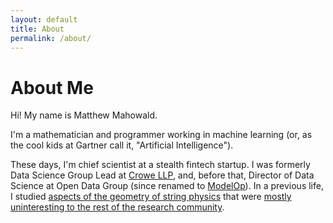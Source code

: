 ```yaml
---
layout: default
title: About
permalink: /about/
---
```


<h1 class="title">About Me</h1>

Hi! My name is Matthew Mahowald.

I'm a mathematician and programmer working in machine learning (or, as the cool kids at Gartner call it, "Artificial Intelligence").

These days, I'm chief scientist at a stealth fintech startup.
I was formerly Data Science Group Lead at [Crowe LLP](https://www.crowe.com/), and, before that, Director of Data Science at Open Data Group (since renamed to [ModelOp](https://www.modelop.com/)).
In a previous life, I studied [aspects of the geometry of string physics](https://www.mdpi.com/2073-8994/9/10/232) that were [mostly uninteresting to the rest of the research community](https://scholar.google.com/scholar?cites=5986335289667352222&as_sdt=400005&sciodt=0,14&hl=en).